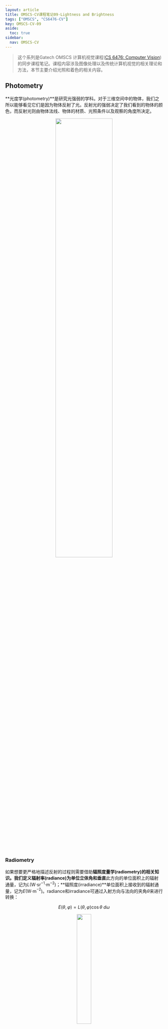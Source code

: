 ```yaml
---
layout: article
title: OMSCS-CV课程笔记09-Lightness and Brightness
tags: ["OMSCS", "CS6476-CV"]
key: OMSCS-CV-09
aside:
  toc: true
sidebar:
  nav: OMSCS-CV
---
```


> 这个系列是Gatech OMSCS 计算机视觉课程([CS 6476: Computer Vision](https://omscs.gatech.edu/cs-6476-computer-vision))的同步课程笔记。课程内容涉及图像处理以及传统计算机视觉的相关理论和方法，本节主要介绍光照和着色的相关内容。
<!--more-->

## Photometry

**光度学(photometry)**是研究光强弱的学科。对于三维空间中的物体，我们之所以能够看见它们是因为物体反射了光。反射光的强弱决定了我们看到的物体的颜色，而反射光则由物体法线、物体的材质、光照条件以及观察的角度所决定。

<div align=center>
<img src="https://i.imgur.com/ZOer74o.png" width="60%">
</div>

### Radiometry

如果想要更严格地描述反射的过程则需要借助**辐照度量学(radiometry)**的相关知识。我们定义**辐射率(radiance)**为单位立体角和**垂直**此方向的单位面积上的辐射通量，记为$L$(W⋅sr$^{−1}$⋅m$^{−2}$)；**辐照度(irradiance)**单位面积上接收到的辐射通量，记为$E$(W⋅m$^{−2}$)。radiance和irradiance可通过入射方向与法向的夹角$\theta$来进行转换：

$$
E(\theta, \varphi) = L(\theta, \varphi) \cos \theta \ d\omega
$$

<div align=center>
<img src="https://i.imgur.com/ZpYW7Oh.png" width="30%">
</div>

当光线照射到物体上时，物体反射出的radiance由**双向反射分布函数(bidirectional reflectance distribution function, BRDF)**控制，它定义为反射出的radiance与接收到的irradiance的比值：

$$
f(\theta_i, \varphi_i; \theta_r, \varphi_r) = \frac{L(\theta_r, \varphi_r)}{E(\theta_i, \varphi_i)}
$$

<div align=center>
<img src="https://i.imgur.com/az7L7iY.png" width="70%">
</div>

BRDF需要满足Helmholtz互异性(Helmholtz reciprocity)，即交换入射和出射方向函数值不变。同时BRDF还满足旋转对称性，即BRDF仅与入射和出射方向在平面上的相对夹角$\varphi_i - \varphi_r$有关，当入射方向和出射方向同时绕法向旋转时BRDF保持不变。

$$
f(\theta_i, \varphi_i; \theta_r, \varphi_r) = f(\theta_r, \varphi_r; \theta_i, \varphi_i)
$$

$$
f(\theta_i, \varphi_i; \theta_r, \varphi_r) = f(\theta_i, \theta_r, \varphi_i - \varphi_r)
$$

### Reflection Models

对于表面比较粗糙的物体，我们可以认为光线到达物体表面后会向各个方向发生反射，这种类型的反射称为**漫反射(diffuse reflection)**。

<div align=center>
<img src="https://i.imgur.com/nvhk9eG.png" width="50%">
</div>

另一种常见的反射类型是**镜面反射(surface reflection)**，此时反射会集中到某些指定的方向使得物体表面出现反光的效果。

<div align=center>
<img src="https://i.imgur.com/PNfmEhs.png" width="50%">
</div>

当然大多数情况下物体表面会同时发生漫反射和镜面反射。

<div align=center>
<img src="https://i.imgur.com/YvrBSi4.png" width="52%">
</div>

#### Diffuse Reflection and Lambertian BRDF

漫反射的一个重要特征是无论观察的角度如何，漫反射的强度都是一样的。换句话说漫反射材质的BRDF是一个常数，我们称之为**反照率(albedo)：**

$$
f(\theta_i, \varphi_i; \theta_r, \varphi_r) = \rho_d
$$

我们将化简后的BRDF带入反射过程得到漫反射情况下反射的radiance：

$$
L = \rho_d I \cos \theta_i = \rho_d I (n \cdot s)
$$

<div align=center>
<img src="https://i.imgur.com/SFRrA3O.png" width="60%">
</div>

#### Specular Reflection and Mirror BRDF

对于镜面反射的BRDF，我们可以利用$\delta$函数来描述只在给定方向上存在radiance的情况：

$$
f(\theta_i, \varphi_i; \theta_v, \varphi_v) = \rho_s \delta (\theta_i - \theta_v) \delta (\varphi_i + \pi - \varphi_v)
$$

类似地，镜面反射出的radiance为：

$$
L = \rho_s I \delta(m - v)
$$

<div align=center>
<img src="https://i.imgur.com/9G7olsF.png" width="67%">
</div>

### Phong Reflection Model

我们把漫反射和镜面反射结合到一起就得到了图形渲染中非常常用的Phong反射模型，它将漫反射和镜面反射相加来模拟真实材质的BRDF。

<div align=center>
<img src="https://i.imgur.com/qqB029q.png" width="50%">
</div>

## Lightness

在上一节中我们介绍了物体的反射模型。对于相机来说物体的反射光决定了图片上接收到的颜色，但人眼对于颜色的感知是不完全由接收到的光线决定的。以下图为例，A和B两块棋盘格上的颜色是完全相同的，但人眼往往会认为A处的颜色会更深一些。

<div align=center>
<img src="https://i.imgur.com/I0a6Vlo.png" width="30%">
<img src="https://i.imgur.com/QGAiVSi.png" width="30%">
</div>

类似地，图像的空间感也会干扰人眼对颜色的认知。

<div align=center>
<img src="https://i.imgur.com/NhNL6oN.png" width="50%">
</div>

实际上人眼会把接收到的光线进行分解，具体而言人的视觉系统会把光分解成illumination和reflectance两部分。当我们看到某个物体时，大脑会尽可能将我们看到的颜色还原成它在白光下的颜色。因此对于不同光照条件下的同一个物体，人眼往往会看到相同的颜色；相应地，人眼对于光源的变化则没有那么敏感。

从前一节的内容中我们知道物体的颜色可以表示为光照$E$与反射方程$R$的乘积：

$$
L(x, y) = R(x, y) \cdot E(x, y)
$$

<div align=center>
<img src="https://i.imgur.com/uNIsSqc.png" width="50%">
</div>

那么对于具有不同反照率的平面物体在变化的光源下会得到类似于下面的图像：

<div align=center>
<img src="https://i.imgur.com/g0AE3LE.png" width="70%">
</div>

<div align=center>
<img src="https://i.imgur.com/eusF6q4.png" width="50%">
</div>

如果假定光照是缓慢变化的，那么我们可以从照射得到的图像上恢复物体的反照率。具体而言需要只对图像取对数并计算导数：

<div align=center>
<img src="https://i.imgur.com/DzEtWNP.png" width="50%">
</div>

由于光照是缓慢变化的，在取对数后光照对应导数中非常小的部分，我们可以使用阈值化来过滤掉它。这样我们对过滤后的函数进行积分就能够重建出物体的albedo(和真实值只相差一个常数)。

<div align=center>
<img src="https://i.imgur.com/PyEj30h.png" width="60%">
</div>

当然这样的方法对于的三维空间物体是不适用的，这是因为通常情况下三维空间中物体接收到的光线不满足缓慢变化的假设。

## Shape from Shading

通过着色我们还可以重建物体的表面。假设空间中的曲面方程为$z(x, y)$，定义$p$、$q$分别为曲面在两个方向上的负导数：

$$
p = -\frac{\partial z}{\partial x}, q = -\frac{\partial z}{\partial y}
$$

对于曲面上的任意点，我们可以利用$p$和$q$定义出两个切向量：

$$
t_x = (1, 0, -p)^T, t_y = (0, 1, -q)^T
$$

因此该点的曲面法向为：

$$
n = \frac{t_x \times t_y}{\Vert t_x \times t_y \Vert} = \frac{1}{\sqrt{p^2 + q^2 + 1}} (p, q, 1)^T
$$

我们可以把法向$n$移动到单位球上并将它延长到$z=1$的平面上，这个平面称为gradient space。显然对于任意方向的法向我们总能在gradient space上找到法向与平面的交点，且交点坐标恰为$(p, q, 1)$。

<div align=center>
<img src="https://i.imgur.com/21ftIF2.png" width="50%">
</div>

类似地，我们把光线入射方向也映射到Gradient Space上，得到入射方向的单位向量：

$$
s = \frac{1}{\sqrt{p_S^2 + q_S^2 + 1}} (p_S, q_S, 1)^T
$$

此时入射方向与法向的夹角为：

$$
\cos \theta_i = n \cdot s = \frac{p \cdot p_S + q \cdot q_S + 1}{\sqrt{p^2 + q^2 + 1} \cdot \sqrt{p_S^2 + q_S^2 + 1}}
$$

<div align=center>
<img src="https://i.imgur.com/AMS0xIk.png" width="50%">
</div>

假设物体表面是Lambert面，对应的albedo为$\rho$；同时假定来自光源的入射光强度为$k$。那么曲面上任意点的反射光强度为：

$$
I = \rho \cdot k \cdot \cos \theta_i = \rho \cdot k (n \cdot s)
$$

不妨设$\rho \cdot k = 1$，此时反射光可以化简为：

$$
I = n \cdot s = \frac{p \cdot p_S + q \cdot q_S + 1}{\sqrt{p^2 + q^2 + 1} \cdot \sqrt{p_S^2 + q_S^2 + 1}} = R(p, q)
$$

我们称$R(p, q)$为Lambert面的Reflectance Map。曲面的法向一定在$R(p, q) = I$所定义的曲线上，如下图所示。同时$R(p, q)$仅在$(p_S, q_S)$处取最大值$(p, q) = 1$，此时光线入射方向与法向重合；$R(p, q)$在直线$p \cdot p_S + q \cdot q_S + 1 = 0$上取最小值$(p, q) = 0$，此时入射方向与法向相互垂直。

<div align=center>
<img src="https://i.imgur.com/R0VwyQQ.png" width="60%">
</div>

因此对于平面图像上的任意一点我们可以取出该点的像素值并在gradient space绘制出对应的曲线，该点在曲面上的法向一定位于这条曲线上。尽管如此，我们还是无法确定法向的具体方向。

<div align=center>
<img src="https://i.imgur.com/4e0Kl7w.png" width="60%">
</div>

想要确定具体地法向一般有两种做法。第一种方法是引入额外的约束，比如说假定已知曲面的边界而且曲面比较光滑，再通过一系列复杂的优化是就解出具体的法向。当然这样的方法在实际中的效果并不好，工程上更常用的方法是利用多张不同光源下的图像来重建曲面，这样的方法称为**光度立体(photometric stereo)**。

具体来说，我们需要固定相机和物体的位置然后利用3个不同角度的光源来拍摄图像。假设入射光的强度均为1，在每个光源下曲面上的反射光满足方程：

$$
I_i = \rho \ n \cdot s_i
$$

联立3个光源可以得到矩阵方程：

$$
\begin{bmatrix}
I_1 \\ I_2 \\ I_3
\end{bmatrix}
=
\begin{bmatrix}
s_1^T \\ s_2^T \\ s_3^T
\end{bmatrix}
\rho n
$$

记$$\hat{n} = \rho n$$，通过求解线性方程组可以得到：

$$
\hat{n} = \rho n = S^{-1} I
$$

上式对于包含多组不同光源的图像仍然适用。由于法向$n$是单位向量，我们只需要对$$\hat{n}$$进行规范化即可得到曲面法向，同时我们还可以得到该点的反照率：

$$
\rho = \vert \hat{n} \vert, n = \frac{\hat{n}}{\rho}
$$

<div align=center>
<img src="https://i.imgur.com/ujRHsB8.png" width="37%">
<img src="https://i.imgur.com/FdKsPgK.png" width="15%">
<img src="https://i.imgur.com/eoV5j1W.png" width="15%">
<img src="https://i.imgur.com/bahr9yZ.png" width="15%">
</div>

光度立体的本质是在gradient space上求曲线交点。对于每个给定的光源，我们都可以在gradient space上画出相应的曲线，且待求的法向一定位于这些曲线的交点上。由于每条曲线都是二次曲线，我们至少需要3条曲线才能确定这个交点。

<div align=center>
<img src="https://i.imgur.com/L2zTZgL.png" width="50%">
</div>

利用光度立体的方法我们可以重建曲面的法线并对曲面的albedo进行估计，如下图所示。

<div align=center>
<img src="https://i.imgur.com/3ni3ROf.png" width="70%">
</div>